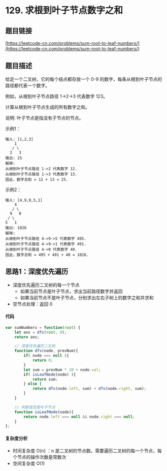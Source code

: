 # 129. 求根到叶子节点数字之和

## 题目链接
[https://leetcode-cn.com/problems/sum-root-to-leaf-numbers/](https://leetcode-cn.com/problems/sum-root-to-leaf-numbers/)

## 题目描述

给定一个二叉树，它的每个结点都存放一个 0-9 的数字，每条从根到叶子节点的路径都代表一个数字。

例如，从根到叶子节点路径 1->2->3 代表数字 123。

计算从根到叶子节点生成的所有数字之和。

说明: 叶子节点是指没有子节点的节点。

示例1：
```
输入: [1,2,3]
    1
   / \
  2   3
输出: 25
解释:
从根到叶子节点路径 1->2 代表数字 12.
从根到叶子节点路径 1->3 代表数字 13.
因此，数字总和 = 12 + 13 = 25.
```

示例2：
```
输入: [4,9,0,5,1]
    4
   / \
  9   0
 / \
5   1
输出: 1026
解释:
从根到叶子节点路径 4->9->5 代表数字 495.
从根到叶子节点路径 4->9->1 代表数字 491.
从根到叶子节点路径 4->0 代表数字 40.
因此，数字总和 = 495 + 491 + 40 = 1026.
```

## 思路1：深度优先遍历
 - 深度优先遍历二叉树的每一个节点
   - 如果当前节点是叶子节点，求出当前路径数字并返回
   - 如果当前节点不是叶子节点，分别求出左右子树上的数字之和并求和
 - 空节点处理：返回 0 

#### 代码
```javascript
var sumNumbers = function(root) {
    let ans = dfs(root, 0);
    return ans;

    // 深度优先遍历二叉树
    function dfs(node, prevNum){
        if( node === null ){
            return 0;
        }
        let sum = prevNum * 10 + node.val;
        if( isLeafNode(node) ){
            return sum;
        } else {
            return dfs(node.left, sum) + dfs(node.right, sum);
        }
    }

    // 判断是否是叶子节点
    function isLeafNode(node){
        return node.left === null && node.right === null;
    }
};
```

#### 复杂度分析
 - 时间复杂度 O(n) ：n 是二叉树的节点数。需要遍历二叉树的每一个节点，每个节点的操作次数是常数次
 - 空间复杂度 O(1)
